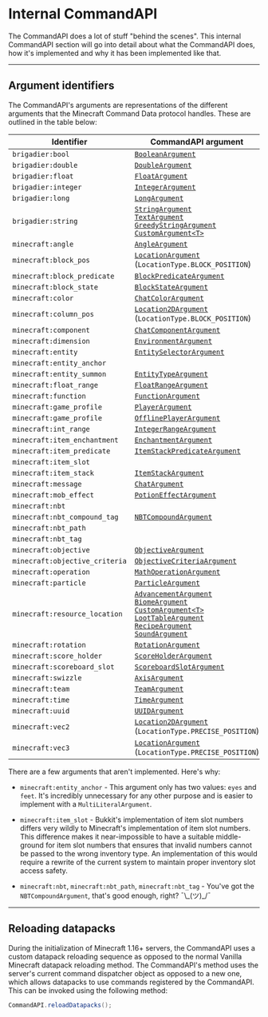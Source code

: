 # Internal CommandAPI

The CommandAPI does a lot of stuff "behind the scenes". This internal CommandAPI section will go into detail about what the CommandAPI does, how it's implemented and why it has been implemented like that.

-----

## Argument identifiers

The CommandAPI's arguments are representations of the different arguments that the Minecraft Command Data protocol handles. These are outlined in the table below:

| Identifier | CommandAPI argument |
|-|-|
| `brigadier:bool` | [`BooleanArgument`](./primitivearguments.md#boolean-arguments) |
| `brigadier:double` | [`DoubleArgument`](./primitivearguments.md#numerical-arguments) |
| `brigadier:float` | [`FloatArgument`](./primitivearguments.md#numerical-arguments) |
| `brigadier:integer` | [`IntegerArgument`](./primitivearguments.md#numerical-arguments) |
| `brigadier:long` | [`LongArgument`](./primitivearguments.md#numerical-arguments) |
| `brigadier:string` | [`StringArgument`](./stringarguments.md#string-argument)<br />[`TextArgument`](./stringarguments.md#text-argument)<br />[`GreedyStringArgument`](./stringarguments.md#greedy-string-argument)<br />[`CustomArgument<T>`](./customarguments.md) |
| `minecraft:angle` | [`AngleArgument`](./angleargument.md) |
| `minecraft:block_pos` | [`LocationArgument`](./locationargument.md#location-3d-space)<br />(`LocationType.BLOCK_POSITION`) |
| `minecraft:block_predicate` | [`BlockPredicateArgument`](./blockpredicateargs.md) |
| `minecraft:block_state` | [`BlockStateArgument`](./blockstatearguments.md) |
| `minecraft:color` | [`ChatColorArgument`](./chatarguments.md#chat-color-argument) |
| `minecraft:column_pos` | [`Location2DArgument`](./locationargument.md#location-2d-space) <br />(`LocationType.BLOCK_POSITION`) |
| `minecraft:component` | [`ChatComponentArgument`](./chatarguments.md#chat-component-argument) |
| `minecraft:dimension` | [`EnvironmentArgument`](./environmentargs.md) |
| `minecraft:entity` | [`EntitySelectorArgument`](./entityarguments.md#entity-selector-argument) |
| `minecraft:entity_anchor` | |
| `minecraft:entity_summon` | [`EntityTypeArgument`](./entityarguments.md#entity-type-argument) |
| `minecraft:float_range` | [`FloatRangeArgument`](./rangedarguments.md#the-integerrange--floatrange-class) |
| `minecraft:function` | [`FunctionArgument`](./functionwrapper.md) |
| `minecraft:game_profile` | [`PlayerArgument`](./entityarguments.md#player-argument) |
| `minecraft:game_profile` | [`OfflinePlayerArgument`](./entityarguments.md#offlineplayer-argument) |
| `minecraft:int_range` | [`IntegerRangeArgument`](./rangedarguments.md#the-integerrange--floatrange-class) |
| `minecraft:item_enchantment` | [`EnchantmentArgument`](./enchantmentargument.md) |
| `minecraft:item_predicate` | [`ItemStackPredicateArgument`](./itemstackpredicateargs.md) |
| `minecraft:item_slot` | |
| `minecraft:item_stack` | [`ItemStackArgument`](./itemstackarguments.md) |
| `minecraft:message` | [`ChatArgument`](./chatarguments.md#chat-argument) |
| `minecraft:mob_effect` | [`PotionEffectArgument`](./potionarguments.md) |
| `minecraft:nbt` | |
| `minecraft:nbt_compound_tag` | [`NBTCompoundArgument`](./nbtarguments.md) |
| `minecraft:nbt_path` | |
| `minecraft:nbt_tag` | |
| `minecraft:objective` | [`ObjectiveArgument`](./objectivearguments.md#objective-argument) |
| `minecraft:objective_criteria` | [`ObjectiveCriteriaArgument`](./objectivearguments.md#objective-criteria-argument) |
| `minecraft:operation` | [`MathOperationArgument`](./mathoperationarguments.md) |
| `minecraft:particle` | [`ParticleArgument`](./particlearguments.md) |
| `minecraft:resource_location` | [`AdvancementArgument`](./advancementargument.md)<br />[`BiomeArgument`](./biomeargument.md)<br />[`CustomArgument<T>`](./customarguments.md)<br />[`LootTableArgument`](./loottableargument.md)<br />[`RecipeArgument`](./recipeargument.md)<br />[`SoundArgument`](./soundargument.md) |
| `minecraft:rotation` | [`RotationArgument`](./rotationargs.md) |
| `minecraft:score_holder` | [`ScoreHolderArgument`](./scoreboardarguments.md#score-holder-argument) |
| `minecraft:scoreboard_slot` | [`ScoreboardSlotArgument`](./scoreboardarguments.md#scoreboard-slot-argument) |
| `minecraft:swizzle` | [`AxisArgument`](./axisarg.md) |
| `minecraft:team` | [`TeamArgument`](./teamarguments.md) |
| `minecraft:time` | [`TimeArgument`](./timeargs.md) |
| `minecraft:uuid` | [`UUIDArgument`](./uuidargs.md) |
| `minecraft:vec2` | [`Location2DArgument`](./locationargument.md#location-2d-space)<br />(`LocationType.PRECISE_POSITION`) |
| `minecraft:vec3` | [`LocationArgument`](./locationargument.md#location-3d-space)<br />(`LocationType.PRECISE_POSITION`) |

There are a few arguments that aren't implemented. Here's why:

- `minecraft:entity_anchor` - This argument only has two values: `eyes` and `feet`. It's incredibly unnecessary for any other purpose and is easier to implement with a `MultiLiteralArgument`.

- `minecraft:item_slot` - Bukkit's implementation of item slot numbers differs very wildly to Minecraft's implementation of item slot numbers. This difference makes it near-impossible to have a suitable middle-ground for item slot numbers that ensures that invalid numbers cannot be passed to the wrong inventory type. An implementation of this would require a rewrite of the current system to maintain proper inventory slot access safety.
- `minecraft:nbt`, `minecraft:nbt_path`, `minecraft:nbt_tag` - You've got the `NBTCompoundArgument`, that's good enough, right? ¯\\\_(ツ)\_/¯

-----

## Reloading datapacks

During the initialization of Minecraft 1.16+ servers, the CommandAPI uses a custom datapack reloading sequence as opposed to the normal Vanilla Minecraft datapack reloading method. The CommandAPI's method uses the server's current command dispatcher object as opposed to a new one, which allows datapacks to use commands registered by the CommandAPI. This can be invoked using the following method:

```java
CommandAPI.reloadDatapacks();
```
